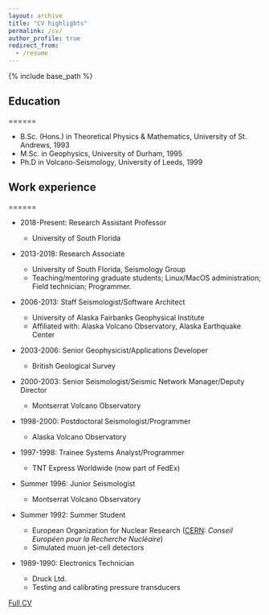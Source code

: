 ```yaml
---
layout: archive
title: "CV highlights"
permalink: /cv/
author_profile: true
redirect_from:
  - /resume
---
```


{% include base_path %}

## Education
======
* B.Sc. (Hons.) in Theoretical Physics & Mathematics, University of St. Andrews, 1993
* M.Sc. in Geophysics, University of Durham, 1995
* Ph.D in Volcano-Seismology, University of Leeds, 1999

## Work experience
======
* 2018-Present: Research Assistant Professor
  * University of South Florida

* 2013-2018: Research Associate
  * University of South Florida, Seismology Group
  * Teaching/mentoring graduate students; Linux/MacOS administration; Field technician; Programmer.

* 2006-2013: Staff Seismologist/Software Architect
  * University of Alaska Fairbanks Geophysical Institute
  * Affiliated with: Alaska Volcano Observatory, Alaska Earthquake Center

* 2003-2006: Senior Geophysicist/Applications Developer
  * British Geological Survey

* 2000-2003: Senior Seismologist/Seismic Network Manager/Deputy Director
  * Montserrat Volcano Observatory

* 1998-2000: Postdoctoral Seismologist/Programmer
  * Alaska Volcano Observatory

* 1997-1998: Trainee Systems Analyst/Programmer
  * TNT Express Worldwide (now part of FedEx)

* Summer 1996: Junior Seismologist
  * Montserrat Volcano Observatory

* Summer 1992: Summer Student
  * European Organization for Nuclear Research ([CERN](https://home.cern): *Conseil Européen pour la Recherche Nucléaire*) 
  * Simulated muon jet-cell detectors

* 1989-1990: Electronics Technician
  * Druck Ltd.
  * Testing and calibrating pressure transducers

[Full CV](files/GT_resume_new-3.pdf)



<!--  
Skills
======
* Skill 1
* Skill 2
  * Sub-skill 2.1
  * Sub-skill 2.2
  * Sub-skill 2.3
* Skill 3


Publications
======
  <ul>{% for post in site.publications %}
    {% include archive-single-cv.html %}
  {% endfor %}</ul>
  
Talks
======
  <ul>{% for post in site.talks %}
    {% include archive-single-talk-cv.html %}
  {% endfor %}</ul>
  
Teaching
======
  <ul>{% for post in site.teaching %}
    {% include archive-single-cv.html %}
  {% endfor %}</ul>
  
Service and leadership
======
* Currently signed in to 43 different slack teams
-->
